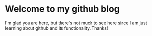 # Welcome to my github blog

I'm glad you are here, but there's not much to see here since I am just learning about github and its functionality. Thanks! 

